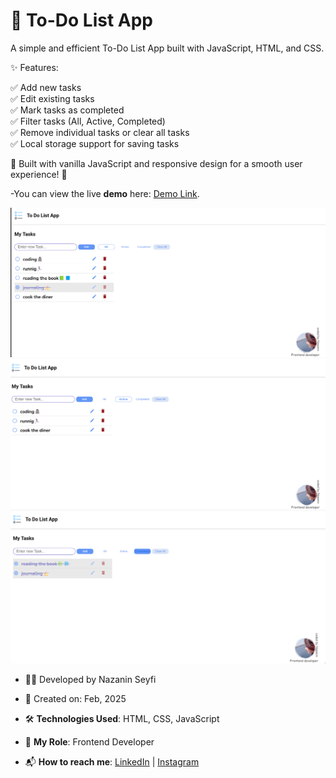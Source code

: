 # 📝 To-Do List App

A simple and efficient To-Do List App built with JavaScript, HTML, and CSS.

✨ Features:

✅ Add new tasks</br>
✅ Edit existing tasks</br>
✅ Mark tasks as completed</br>
✅ Filter tasks (All, Active, Completed)</br>
✅ Remove individual tasks or clear all tasks</br>
✅ Local storage support for saving tasks</br>

🔹 Built with vanilla JavaScript and responsive design for a smooth user experience! 🚀

-You can view the live **demo** here: [Demo Link](https://nazanin-dev.github.io/-To-Do-List-App/).

![ Image of project](https://github.com/nazanin-dev/-To-Do-List-App/blob/main/img/Screenshot%20(30).png)
![ Image of project](https://github.com/nazanin-dev/-To-Do-List-App/blob/main/img/Screenshot%20(31).png)
![ Image of project](https://github.com/nazanin-dev/-To-Do-List-App/blob/main/img/Screenshot%20(32).png)

- 👩‍💻 Developed by Nazanin Seyfi

- 📅 Created on: Feb, 2025

- 🛠 **Technologies Used**: HTML, CSS,  JavaScript 

- 🌟 **My Role**: Frontend Developer 

- 📬 **How to reach me**: [LinkedIn](https://www.linkedin.com/in/nazanin-seyfi-4a1742331/) | [Instagram](https://www.instagram.com/naznin_dev/)
